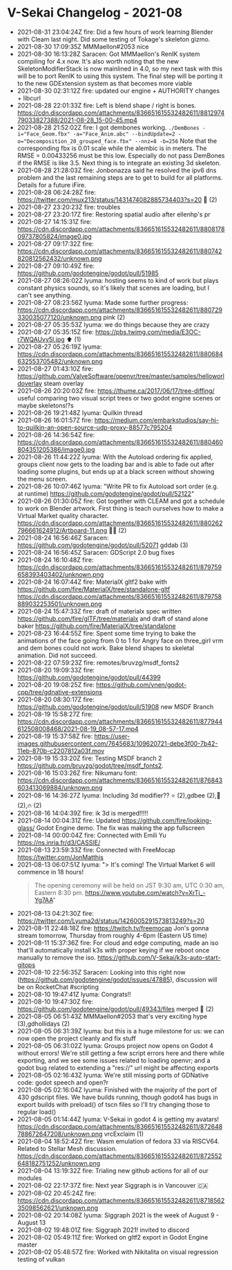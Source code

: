 # V-Sekai Changelog - 2021-08

- 2021-08-31 23:04:24Z fire: Did a few hours of work learning Blender with Cleam last night. Did some testing of Tokage's skeleton gizmo.
- 2021-08-30 17:09:35Z MMMaellon#2053 nice
- 2021-08-30 16:13:28Z Saracen: Got MMMaellon's RenIK system compiling for 4.x now. It's also worth noting that the new SkeletonModifierStack is now mainlined in 4.0, so my next task with this will be to port RenIK to using this system. The final step will be porting it to the new GDExtension system as that becomes more viable
- 2021-08-30 02:31:12Z fire: updated our engine + AUTHORITY changes + libcurl
- 2021-08-28 22:01:33Z fire: Left is blend shape / right is bones. <https://cdn.discordapp.com/attachments/836651615532482611/881297479033827388/2021-08-28_15-00-45.mp4>
- 2021-08-28 21:52:02Z fire: I got dembones working. `./DemBones -i="Face_Geom.fbx" -a="Face_Anim.abc" --bindUpdate=2 -o="Decomposition_20_grouped_face.fbx" --nnz=8 -b=256` Note that the corresponding fbx is 0.01 scale while the alembic is in meters. The RMSE = 0.00433256 must be this low. Especially do not pass DemBones if the RMSE is like 3.5. Next thing is to integrate an existing 3d skeleton.
- 2021-08-28 21:28:03Z fire: Jonbonazza said he resolved the ipv6 dns problem and the last remaining steps are to get to build for all platforms. Details for a future iFire.
- 2021-08-28 06:24:28Z fire: <https://twitter.com/mux213/status/1431474082885734403?s=20> 🥽 (2)
- 2021-08-27 23:20:23Z fire: troubles
- 2021-08-27 23:20:17Z fire: Restoring spatial audio after ellenhp's pr
- 2021-08-27 14:15:31Z fire: <https://cdn.discordapp.com/attachments/836651615532482611/880817809737805824/image0.jpg>
- 2021-08-27 09:17:32Z fire: <https://cdn.discordapp.com/attachments/836651615532482611/880742820812562432/unknown.png>
- 2021-08-27 09:10:49Z fire: <https://github.com/godotengine/godot/pull/51985>
- 2021-08-27 08:26:02Z lyuma: hosting seems to kind of work but plays constant physics sounds, so it's likely that scenes are loading, but I can't see anything.
- 2021-08-27 08:23:56Z lyuma: Made some further progress: <https://cdn.discordapp.com/attachments/836651615532482611/880729330035077120/unknown.png> pink (2)
- 2021-08-27 05:35:53Z lyuma: we do things because they are crazy
- 2021-08-27 05:35:15Z fire: <https://pbs.twimg.com/media/E3OC-r7WQAUvy5l.jpg> ⬆️ (1)
- 2021-08-27 05:26:19Z lyuma: <https://cdn.discordapp.com/attachments/836651615532482611/880684632553705482/unknown.png>
- 2021-08-27 01:43:10Z fire: <https://github.com/ValveSoftware/openvr/tree/master/samples/helloworldoverlay> steam overlay
- 2021-08-26 20:20:03Z fire: <https://thume.ca/2017/06/17/tree-diffing/> useful comparing two visual script trees or two godot engine scenes or maybe skeletons!?s
- 2021-08-26 19:21:48Z lyuma: Quilkin thread
- 2021-08-26 16:01:57Z fire: <https://medium.com/embarkstudios/say-hi-to-quilkin-an-open-source-udp-proxy-88577c795204>
- 2021-08-26 14:36:54Z fire: <https://cdn.discordapp.com/attachments/836651615532482611/880460804351205386/image0.jpg>
- 2021-08-26 11:44:22Z lyuma: With the Autoload ordering fix applied, groups client now gets to the loading bar and is able to fade out after loading some plugins, but ends up at a black screen without showing the menu screen.
- 2021-08-26 10:07:46Z lyuma: "Write PR to fix Autoload sort order (e.g. at runtime)
  <https://github.com/godotengine/godot/pull/52122>"
- 2021-08-26 01:30:05Z fire: Got together with CLEAM and got a schedule to work on Blender artwork. First thing is teach ourselves how to make a Virtual Market quality character. <https://cdn.discordapp.com/attachments/836651615532482611/880262796661624912/Artboard-11.png> 👍🏿 (2)
- 2021-08-24 16:56:46Z Saracen: <https://github.com/godotengine/godot/pull/52071> gddab (3)
- 2021-08-24 16:56:45Z Saracen: GDScript 2.0 bug fixes
- 2021-08-24 16:10:48Z fire: <https://cdn.discordapp.com/attachments/836651615532482611/879759658393403402/unknown.png>
- 2021-08-24 16:07:44Z fire: MaterialX gltf2 bake with <https://github.com/fire/MaterialX/tree/standalone-gltf> <https://cdn.discordapp.com/attachments/836651615532482611/879758889032253501/unknown.png>
- 2021-08-24 15:47:33Z fire: draft of materialx spec written <https://github.com/fire/glTF/tree/materialx> and draft of stand alone baker <https://github.com/fire/MaterialX/tree/standalone>
- 2021-08-23 16:44:55Z fire: Spent some time trying to bake the animations of the face going from 0 to 1 for Angry face on three_girl vrm and dem bones could not work. Bake blend shapes to skeletal animation. Did not succeed.
- 2021-08-22 07:59:23Z fire: remotes/bruvzg/msdf_fonts2
- 2021-08-20 19:09:33Z fire: <https://github.com/godotengine/godot/pull/44399>
- 2021-08-20 19:08:25Z fire: <https://github.com/vnen/godot-cpp/tree/gdnative-extensions>
- 2021-08-20 08:30:17Z fire: <https://github.com/godotengine/godot/pull/51908> new MSDF Branch
- 2021-08-19 15:58:27Z fire: <https://cdn.discordapp.com/attachments/836651615532482611/877944612508008468/2021-08-19_08-57-17.mp4>
- 2021-08-19 15:37:58Z fire: <https://user-images.githubusercontent.com/7645683/109620721-debe3f00-7b42-11eb-870b-c2207812a03f.mov>
- 2021-08-19 15:33:20Z fire: Testing MSDF branch 2 <https://github.com/bruvzg/godot/tree/msdf_fonts2>.
- 2021-08-16 15:03:26Z fire: Nikumaru font: <https://cdn.discordapp.com/attachments/836651615532482611/876843603413069884/unknown.png>
- 2021-08-16 14:36:27Z lyuma: Including 3d modifier?? ⭐ (2),gdbee (2),🍦 (2),🔥 (2)
- 2021-08-16 14:04:39Z fire: ik 3d is merged!!!!!
- 2021-08-14 00:04:31Z fire: Updated <https://github.com/fire/looking-glass/> Godot Engine demo. The fix was making the app fullscreen
- 2021-08-14 00:00:04Z fire: Connected with Emili Yu <https://ns.inria.fr/d3/CASSIE/>
- 2021-08-13 23:59:33Z fire: Connected with FreeMocap <https://twitter.com/JonMatthis>
- 2021-08-13 06:07:51Z lyuma: "> It's coming! The Virtual Market 6 will commence in 18 hours!
  > The opening ceremony will be held on JST 9:30 am, UTC 0:30 am, Eastern 8:30 pm.
  > <https://www.youtube.com/watch?v=XrTj_-Yg7AA>"
- 2021-08-13 04:21:30Z fire: <https://twitter.com/Lyuma2d/status/1426005291573813249?s=20>
- 2021-08-11 22:48:18Z fire: <https://twitch.tv/freemocap> Jon's gonna stream tomorrow, Thursday from roughly 4-6pm (Eastern US time)
- 2021-08-11 15:37:36Z fire: For cloud and edge computing, made an iso that'll automatically install k3s with proper keying if we reboot once manually to remove the iso. <https://github.com/V-Sekai/k3s-auto-start-gitops>
- 2021-08-10 22:56:35Z Saracen: Looking into this right now (<https://github.com/godotengine/godot/issues/47885>), discussion will be on RocketChat #scripting
- 2021-08-10 19:47:41Z lyuma: Congrats!!
- 2021-08-10 19:47:30Z fire: <https://github.com/godotengine/godot/pull/49343/files> merged 👏 (2)
- 2021-08-05 06:51:43Z MMMaellon#2053 that's very exciting hype (3),gdhollidays (2)
- 2021-08-05 06:31:39Z lyuma: but this is a huge milestone for us: we can now open the project cleanly and fix stuff
- 2021-08-05 06:31:02Z lyuma: Groups project now opens on Godot 4 without errors! We're still getting a few script errors here and there while exporting, and we see some issues related to loading openvr; and a godot bug related to extending a "res://" url might be affecting exports
- 2021-08-05 02:16:43Z lyuma: We're still missing ports of GDNative code: godot speech and open?r
- 2021-08-05 02:16:04Z lyuma: Finished with the majority of the port of 430 gdscript files. We have builds running, though godot4 has bugs in export builds with preload() of tscn files so I'll try changing those to regular load()
- 2021-08-05 01:14:44Z lyuma: V-Sekai in godot 4 is getting my avatars! <https://cdn.discordapp.com/attachments/836651615532482611/872648788672647208/unknown.png> vrcExclaim (1)
- 2021-08-04 18:52:42Z fire: Wasm emulation of fedora 33 via RISCV64. Related to Stellar Mesh discussion. <https://cdn.discordapp.com/attachments/836651615532482611/872552648182751252/unknown.png>
- 2021-08-04 13:19:32Z fire: Trialing new github actions for all of our modules
- 2021-08-02 22:17:37Z fire: Next year Siggraph is in Vancouver 🇨🇦
- 2021-08-02 20:45:24Z fire: <https://cdn.discordapp.com/attachments/836651615532482611/871856235098562621/unknown.png>
- 2021-08-02 20:14:08Z lyuma: Siggraph 2021 is the week of August 9 - August 13
- 2021-08-02 19:48:01Z fire: Siggraph 2021! invited to discord
- 2021-08-02 05:49:11Z fire: Worked on gltf2 export in Godot Engine master
- 2021-08-02 05:48:57Z fire: Worked with Nikitalita on visual regression testing of vulkan
